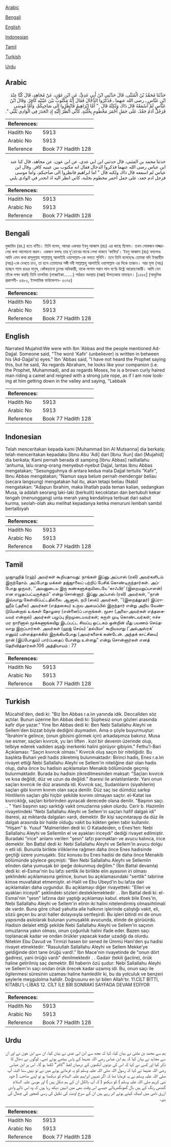 [Arabic](#arabic)

[Bengali](#bengali)

[English](#english)

[Indonesian](#indonesian)

[Tamil](#tamil)

[Turkish](#turkish)

[Urdu](#urdu)

## Arabic


<div dir="rtl" lang="ar" style={{fontSize:'larger',backgroundColor:'#f8f9fa',padding:20}}>
حَدَّثَنَا مُحَمَّدُ بْنُ الْمُثَنَّى، قَالَ حَدَّثَنِي ابْنُ أَبِي عَدِيٍّ، عَنِ ابْنِ عَوْنٍ، عَنْ مُجَاهِدٍ، قَالَ كُنَّا عِنْدَ ابْنِ عَبَّاسٍ ـ رضى الله عنهما ـ فَذَكَرُوا الدَّجَّالَ فَقَالَ إِنَّهُ مَكْتُوبٌ بَيْنَ عَيْنَيْهِ كَافِرٌ‏.‏ وَقَالَ ابْنُ عَبَّاسٍ لَمْ أَسْمَعْهُ قَالَ ذَاكَ وَلَكِنَّهُ قَالَ ‏ "‏ أَمَّا إِبْرَاهِيمُ فَانْظُرُوا إِلَى صَاحِبِكُمْ، وَأَمَّا مُوسَى فَرَجُلٌ آدَمُ جَعْدٌ، عَلَى جَمَلٍ أَحْمَرَ مَخْطُومٍ بِخُلْبَةٍ، كَأَنِّي أَنْظُرُ إِلَيْهِ إِذِ انْحَدَرَ فِي الْوَادِي يُلَبِّي ‏"‏‏.‏
</div>
<div style={{backgroundColor:'#f8f9fa',padding:20, marginBottom: 10}}><table> <thead> <tr> <th>References:</th> <th></th> </tr> </thead> <tbody><tr><td>Hadith No</td><td>5913</td></tr><tr><td>Arabic No</td><td>5913</td></tr><tr><td>Reference</td><td>Book 77 Hadith 128</td></tr></tbody></table></div>


<div dir="rtl" lang="ar" style={{fontSize:'larger',backgroundColor:'#f8f9fa',padding:20}}>
حدثنا محمد بن المثنى، قال حدثني ابن ابي عدي، عن ابن عون، عن مجاهد، قال كنا عند ابن عباس رضى الله عنهما فذكروا الدجال فقال انه مكتوب بين عينيه كافر. وقال ابن عباس لم اسمعه قال ذاك ولكنه قال " اما ابراهيم فانظروا الى صاحبكم، واما موسى فرجل ادم جعد، على جمل احمر مخطوم بخلبة، كاني انظر اليه اذ انحدر في الوادي يلبي
</div>
<div style={{backgroundColor:'#f8f9fa',padding:20, marginBottom: 10}}><table> <thead> <tr> <th>References:</th> <th></th> </tr> </thead> <tbody><tr><td>Hadith No</td><td>5913</td></tr><tr><td>Arabic No</td><td>5913</td></tr><tr><td>Reference</td><td>Book 77 Hadith 128</td></tr></tbody></table></div>

## Bengali


<div dir="ltr" lang="bn" style={{fontSize:'larger',backgroundColor:'#f8f9fa',padding:20}}>
মুজাহিদ (রহ.) হতে বর্ণিত। তিনি বলেন, আমরা একবার ইবনু আব্বাস (রাঃ) এর কাছে ছিলাম। তখন লোকজন দাজ্জালের কথা আলোচনা করল। একজন বললঃ তার দু’চোখের মাঝে লেখা থাকবে ‘কাফির’। ইবনু আব্বাস (রাঃ) বললেনঃ আমি এমন কথা রাসূলুল্লাহ সাল্লাল্লাহু আলাইহি ওয়াসাল্লাম-কে বলতে শুনিনি। তবে তিনি বলেছেনঃ তোমরা যদি ইবরাহীম (আঃ)-কে দেখতে চাও, তা হলে তোমাদের সঙ্গী নবী সাল্লাল্লাহু আলাইহি ওয়াসাল্লাম এর দিকে তাকাও। আর মূসা (আঃ) হচ্ছেন শ্যাম রঙের মানুষ, কোঁকড়ানো চুলের অধিকারী, নাকে লাগাম পরান লাল বর্ণের উষ্ট্রে আরোহণকারী। আমি যেন তাঁকে লক্ষ্য করছি তিনি তালবিয়া (লাব্বাইকা.......) পাঠরত অবস্থায় (মক্কা) উপত্যকায় নামছেন। [১৫৫৫] (আধুনিক প্রকাশনী- ৫৪৮০, ইসলামিক ফাউন্ডেশন- ৫৩৭৫)
</div>
<div style={{backgroundColor:'#f8f9fa',padding:20, marginBottom: 10}}><table> <thead> <tr> <th>References:</th> <th></th> </tr> </thead> <tbody><tr><td>Hadith No</td><td>5913</td></tr><tr><td>Arabic No</td><td>5913</td></tr><tr><td>Reference</td><td>Book 77 Hadith 128</td></tr></tbody></table></div>

## English


<div dir="ltr" lang="en" style={{fontSize:'larger',backgroundColor:'#f8f9fa',padding:20}}>
Narrated Mujahid:We were with Ibn 'Abbas and the people mentioned Ad-Dajjal. Someone said, "The word 'Kafir' (unbeliever) is written in between his (Ad-Dajjal's) eyes." Ibn 'Abbas said, "I have not heard the Prophet saying this, but he said, 'As regards Abraham, he looks like your companion (i.e. the Prophet, Muhammad), and as regards Moses, he is a brown curly haired man riding a camel and reigned with a strong jute rope, as if I am now looking at him getting down in the valley and saying, "Labbaik
</div>
<div style={{backgroundColor:'#f8f9fa',padding:20, marginBottom: 10}}><table> <thead> <tr> <th>References:</th> <th></th> </tr> </thead> <tbody><tr><td>Hadith No</td><td>5913</td></tr><tr><td>Arabic No</td><td>5913</td></tr><tr><td>Reference</td><td>Book 77 Hadith 128</td></tr></tbody></table></div>

## Indonesian


<div dir="ltr" lang="id" style={{fontSize:'larger',backgroundColor:'#f8f9fa',padding:20}}>
Telah menceritakan kepada kami [Muhammad bin Al Mutsanna] dia berkata; telah menceritakan kepadaku [Ibnu Abu 'Adi] dari [Ibnu 'Aun] dari [Mujahid] dia berkata; Kami pernah berada di samping [Ibnu Abbas] radliallahu 'anhuma, lalu orang-orang menyebut-nyebut Dajjal, lantas Ibnu Abbas mengatakan; "Sesungguhnya di antara kedua mata Dajjal tertulis "Kafir", Ibnu Abbas mengatakan; "Namun saya belum pernah mendengar beliau (secara langsung) mengatakan hal itu, akan tetapi beliau (Nabi) mengatakan: "Adapun Ibrahim, maka lihatlah pada teman kalian, sedangkan Musa, ia adalah seorang laki-laki (berkulit) kecoklatan dan bertubuh kekar tengah (menunggang) unta merah yang kendalinya terbuat dari sabut kurma, seolah-olah aku melihat kepadanya ketika menuruni lembah sambil bertalbiyah
</div>
<div style={{backgroundColor:'#f8f9fa',padding:20, marginBottom: 10}}><table> <thead> <tr> <th>References:</th> <th></th> </tr> </thead> <tbody><tr><td>Hadith No</td><td>5913</td></tr><tr><td>Arabic No</td><td>5913</td></tr><tr><td>Reference</td><td>Book 77 Hadith 128</td></tr></tbody></table></div>

## Tamil


<div dir="ltr" lang="ta" style={{fontSize:'larger',backgroundColor:'#f8f9fa',padding:20}}>
முஜாஹித் (ரஹ்) அவர்கள் கூறியதாவது: நாங்கள் இப்னு அப்பாஸ் (ரலி) அவர்களிடம் இருந்தோம். அப்போது மக்கள் தஜ்ஜாலைப் பற்றிப் பேசிக் கொண்டிருந்தார்கள். அப்போது ஒருவர், ‘‘அவனுடைய இரு கண்களுக்குமிடையே ‘காஃபிர்’ (இறைமறுப்பாளன்) என எழுதப்பட்டிருக்கும்” என்று சொன்னார். இப்னு அப்பாஸ் (ரலி) அவர்கள், ‘‘நான் இவ்வாறு கேள்விப்பட்டதில்லை. ஆனால், நபி (ஸல்) அவர்கள், ‘‘(இறைத்தூதர்) இப்ராஹீம் (அலை) அவர்கள் (எத்தகைய) உருவ அமைப்பில் இருந்தார் என்று அறிய வேண்டுமென்றால் உங்கள் தோழரை (என்னை)ப் பாருங்கள். மூசா (அலை-அவர்கள் எத்தகையவர் என்றால்) அவர்கள் பழுப்பு நிறமுடையவர்கள்; சுருள் முடி கொண்டவர்கள்; ஈச்ச மர நாரினால் மூக்கணாங்கயிறு இடப்பட்ட சிவப்பு ஒட்டகம் ஒன்றின் மீது பயணம் செய்தவாறு இருப்பார்கள். அவர்கள் (ஹஜ் செய்ய) ‘தல்பியா’ கூறியவாறு (‘அல்அஸ்ரக்’ எனும்) பள்ளத்தாக்கில் இறங்கியபோது (அவர்களைக் கண்டேன். அந்தக் காட்சியை) நான் (இப்போதும்) பார்ப்பதைப் போன்று உள்ளது” என்று சொன்னார்கள் எனத் தெரிவித்தார்கள்.106 அத்தியாயம் : 77
</div>
<div style={{backgroundColor:'#f8f9fa',padding:20, marginBottom: 10}}><table> <thead> <tr> <th>References:</th> <th></th> </tr> </thead> <tbody><tr><td>Hadith No</td><td>5913</td></tr><tr><td>Arabic No</td><td>5913</td></tr><tr><td>Reference</td><td>Book 77 Hadith 128</td></tr></tbody></table></div>

## Turkish


<div dir="ltr" lang="tr" style={{fontSize:'larger',backgroundColor:'#f8f9fa',padding:20}}>
Mücahid'den, dedi ki: "Biz İbn Abbas r.a.lın yanında idik. Deccallden söz açtılar. Bunun üzerine İbn Abbas dedi ki: Şüphesiz onun gözleri arasında kafir diye yazar." Yine İbn Abbas dedi ki: Ben Nebi Sallallahu Aleyhi ve Sellem'den bizzat böyle dediğini duymadım. Ama o şöyle buyurmuştur: "İbrahim'e gelince, (onun gibisini görmek için) arkadaşımza bakınız. Musa ise esmer, saçları kıvırcık, yu ları liften . kızıl bir devenin üzerinde olup, telbiye ederek vadiden aşağı inerkenki halini görüyor gibiyim." Fethu'l-Bari Açıklaması: "Saçın kıvırcık olması." Kıvırcık oluş saçın bir niteliğidir. Bu başlıkta Buhari yedi hadis zikretmiş bulunmaktadır: Birinci hadis, Enes r.a.lın rivayet ettiği Nebi Sallallahu Aleyhi ve Sellem'in niteliğine dair olan hadis olup, daha önce bu hadisin açıklamaları Menakib bölümünde geçmiş bulunmaktadır. Burada bu hadisin zikredilmesinden maksat: "Saçları kıvırcık ve kısa değildi, düz ve uzun da değildi." ibaresi ile anlatılanlardır. Yani onun saçları kıvırcık ile düz arasında idi. Kıvırcık saç, Sudanlıların (siyahilerin) saçları gibi kıvrım kıvrım olan saça denilir. Düz saç ise dümdüz sarkıp Hintlilerin saçları gibi hiçbir şekilde kıvrımı olmayan saçtır. el-Katat ise kıvırcıklığı, saçları birbirinden ayıracak derecede olana denilir. "Başının saçı. .. " Yani başının saçı sarktığı vakit omuzlarına yakın olurdu. Cerir b. Hazimlin rivayetindeki "Nebi Sallallahu Aleyhi ve Sellem'in saçları hafif dalgalı idi" ibaresi, az miktarda dalgaları vardı, demektir. Bir kişi saçınıtarayıp da düz ile dalgalı arasında bir halde olduğu vakit bu kökten gelen tabir kullanılır. "Hişam" b. Yusuf "Malmerlden dedi ki: O Katadeiden, o Enes'ten: Nebi Sallallahu Aleyhi ve Sellemlin el ve ayakları iriceydi" dediği rivayet edilmiştir. Buradaki "irice" anlamı verilen "şesn" lafzı parmakları ve avucu kalınca, irice demektir. İbn Batta! dedi ki: Nebi Sallallahu Aleyhi ve Sellem'in avucu dolgu n etli idi. Bununla birlikte iriliklerine rağmen daha önce Enes hadisinde geçtiği üzere yumuşaktı. Söz konusu bu Enes hadisi de daha önce Menakib bölümünde şöylece geçmişti: "Ben Nebi Sallallahu Aleyhi ve Sellemlin elinden daha yumuşak bir ipeğe dokunmuş değilim." (İbn Battal devamla) dedi ki: el-Esmaı'nin bu lafzı sertlik ile birlikte elin ayasının iri olması şeklindeki açıklamasına gelince, bunun bu açıklamasındaki "sertlik" tabirine kimse muvafakat etmemiştir. el-Halil ve Ebu Ubeyd'in bu lafza dair açıklamaları daha uygundur. Bu açıklamayı diğer rivayetteki: "Elleri ve ayakları iriceydi" şeklindeki sözleri desteklemektedir . . İbn Battal dedi ki: el-Esmai'nin "şesn" lafzına dair yaptığı açıklamayı kabul. etsek bile Enes'in, Nebi Sallallahu Aleyhi ve Sellem'in elinin iki halini nitelendirmiş olmasıihtimali de vardır. Buna göre cihad yahutta aile halkının işlerinde çalıştığı vakit, eli, sözü geçen bu arızi haller dolayısıyla sertleşirdi. Bu işleri bitirdi mi de onun yapısında asılolarak bulunan yumuşaklık avucunda, elinde de görüıürdü. Hadisin delalet ettiği şekilde Nebi Sallallahu Aleyhi ve Sellem'in saçının omuzlarına yakın olması, onun çoğunluk halini ifade eder. Bazen saçı toplanacak kadar ve ondan örükler yapacak kadar uzadığı da olurdu. Nitekim Ebu Davud ve Tirmizi hasen bir sened ile Ümmü Hani'den şu hadisi rivayet etmektedir: "Rasulullah Sallallahu Aleyhi ve Sellem Mekke'ye geldiğinde dört tane örüğü vard!." İbn Mace'nin rivayetinde de "onun dört ğadiresi, yani örüğü vardı" denilmektedir . . Gadair (tekili ğaclire), örük haline getirilmiş saç demektir. Bil haberin özü şudur: Nebi Sallallahu Aleyhi ve Sellem'in saçı ondan örük örecek kadar uzamış idi. Bu, onun saçı ile ilgilenmesi süresinin uzaması haline hamledilir ki, bu da yolculuk ve benzeri şeylerle meşgulolma halidir. Doğrusunu en iyi bilen Allah'tır. 11.CİLT BİTTİ, KİTABU’L-LİBAS 12. CİLT İLE BİR SONRAKİ SAYFADA DEVAM EDİYOR
</div>
<div style={{backgroundColor:'#f8f9fa',padding:20, marginBottom: 10}}><table> <thead> <tr> <th>References:</th> <th></th> </tr> </thead> <tbody><tr><td>Hadith No</td><td>5913</td></tr><tr><td>Arabic No</td><td>5913</td></tr><tr><td>Reference</td><td>Book 77 Hadith 128</td></tr></tbody></table></div>

## Urdu


<div dir="rtl" lang="ur" style={{fontSize:'larger',backgroundColor:'#f8f9fa',padding:20}}>
ہم سے محمد بن مثنیٰ نے بیان کیا، کہا کہ مجھ سے ابن ابی عدی نے بیان کیا، ان سے ابن عون نے اور ان سے مجاہد نے بیان کیا کہ ہم ابن عباس رضی اللہ عنہما کے پاس بیٹھے ہوئے تھے۔ لوگوں نے دجال کا ذکر کیا اور کسی نے کہا کہ اس کی دونوں آنکھوں کے درمیان لفظ ”کافر“ لکھا ہو گا۔ اس پر ابن عباس رضی اللہ عنہما نے کہا کہ رسول اللہ صلی اللہ علیہ وسلم کو یہ فرماتے ہوئے میں نے تو نہیں سنا البتہ آپ صلی اللہ علیہ وسلم نے یہ فرمایا تھا کہ اگر تمہیں ابراہیم علیہ السلام کو دیکھنا ہو تو اپنے صاحب ( خود نبی کریم صلی اللہ علیہ وسلم ) کو دیکھو ( کہ آپ بالکل ان کے ہم شکل ہیں ) اور موسیٰ علیہ السلام گندمی رنگ کے ہیں بال گھونگھریالے جیسے اس وقت بھی میں انہیں دیکھ رہا ہوں کہ وہ اس نالے وادی ازرق نامی میں لبیک کہتے ہوئے اتر رہے ہیں ان کے سرخ اونٹ کی نکیل کی رسی کھجور کی چھال کی ہے۔
</div>
<div style={{backgroundColor:'#f8f9fa',padding:20, marginBottom: 10}}><table> <thead> <tr> <th>References:</th> <th></th> </tr> </thead> <tbody><tr><td>Hadith No</td><td>5913</td></tr><tr><td>Arabic No</td><td>5913</td></tr><tr><td>Reference</td><td>Book 77 Hadith 128</td></tr></tbody></table></div>